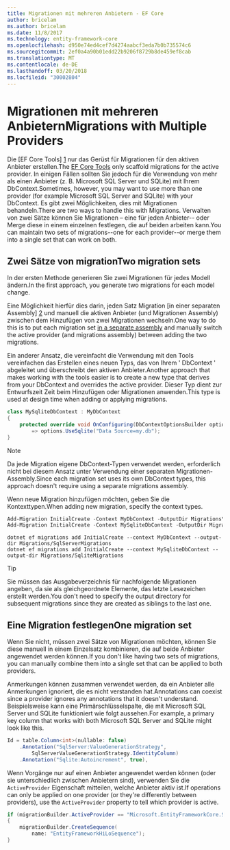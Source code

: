 ```yaml
---
title: Migrationen mit mehreren Anbietern - EF Core
author: bricelam
ms.author: bricelam
ms.date: 11/8/2017
ms.technology: entity-framework-core
ms.openlocfilehash: d950e74ed4cef7d4274aabcf3eda7b0b735574c6
ms.sourcegitcommit: 2ef0a4a90b01edd22b9206f8729b8de459ef8cab
ms.translationtype: MT
ms.contentlocale: de-DE
ms.lasthandoff: 03/20/2018
ms.locfileid: "30002804"
---
```

<a name="migrations-with-multiple-providers"></a><span data-ttu-id="fc430-102">Migrationen mit mehreren Anbietern</span><span class="sxs-lookup"><span data-stu-id="fc430-102">Migrations with Multiple Providers</span></span>
==================================
<span data-ttu-id="fc430-103">Die [EF Core Tools] [ 1] nur das Gerüst für Migrationen für den aktiven Anbieter erstellen.</span><span class="sxs-lookup"><span data-stu-id="fc430-103">The [EF Core Tools][1] only scaffold migrations for the active provider.</span></span> <span data-ttu-id="fc430-104">In einigen Fällen sollten Sie jedoch für die Verwendung von mehr als einen Anbieter (z. B. Microsoft SQL Server und SQLite) mit Ihrem DbContext.</span><span class="sxs-lookup"><span data-stu-id="fc430-104">Sometimes, however, you may want to use more than one provider (for example Microsoft SQL Server and SQLite) with your DbContext.</span></span> <span data-ttu-id="fc430-105">Es gibt zwei Möglichkeiten, dies mit Migrationen behandeln.</span><span class="sxs-lookup"><span data-stu-id="fc430-105">There are two ways to handle this with Migrations.</span></span> <span data-ttu-id="fc430-106">Verwalten von zwei Sätze können Sie Migrationen – eine für jeden Anbieter-- oder Merge diese in einem einzelnen festlegen, die auf beiden arbeiten kann.</span><span class="sxs-lookup"><span data-stu-id="fc430-106">You can maintain two sets of migrations--one for each provider--or merge them into a single set that can work on both.</span></span>

<a name="two-migration-sets"></a><span data-ttu-id="fc430-107">Zwei Sätze von migration</span><span class="sxs-lookup"><span data-stu-id="fc430-107">Two migration sets</span></span>
------------------
<span data-ttu-id="fc430-108">In der ersten Methode generieren Sie zwei Migrationen für jedes Modell ändern.</span><span class="sxs-lookup"><span data-stu-id="fc430-108">In the first approach, you generate two migrations for each model change.</span></span>

<span data-ttu-id="fc430-109">Eine Möglichkeit hierfür dies darin, jeden Satz Migration [in einer separaten Assembly] [ 2] und manuell die aktiven Anbieter (und Migrationen Assembly) zwischen dem Hinzufügen von zwei Migrationen wechseln.</span><span class="sxs-lookup"><span data-stu-id="fc430-109">One way to do this is to put each migration set [in a separate assembly][2] and manually switch the active provider (and migrations assembly) between adding the two migrations.</span></span>

<span data-ttu-id="fc430-110">Ein anderer Ansatz, die vereinfacht die Verwendung mit den Tools vereinfachen das Erstellen eines neuen Typs, das von Ihrem ' DbContext ' abgeleitet und überschreibt den aktiven Anbieter.</span><span class="sxs-lookup"><span data-stu-id="fc430-110">Another approach that makes working with the tools easier is to create a new type that derives from your DbContext and overrides the active provider.</span></span> <span data-ttu-id="fc430-111">Dieser Typ dient zur Entwurfszeit Zeit beim Hinzufügen oder Migrationen anwenden.</span><span class="sxs-lookup"><span data-stu-id="fc430-111">This type is used at design time when adding or applying migrations.</span></span>

``` csharp
class MySqliteDbContext : MyDbContext
{
    protected override void OnConfiguring(DbContextOptionsBuilder options)
        => options.UseSqlite("Data Source=my.db");
}
```

> [!NOTE]
> <span data-ttu-id="fc430-112">Da jede Migration eigene DbContext-Typen verwendet werden, erforderlich nicht bei diesem Ansatz unter Verwendung einer separaten Migrationen-Assembly.</span><span class="sxs-lookup"><span data-stu-id="fc430-112">Since each migration set uses its own DbContext types, this approach doesn't require using a separate migrations assembly.</span></span>

<span data-ttu-id="fc430-113">Wenn neue Migration hinzufügen möchten, geben Sie die Kontexttypen.</span><span class="sxs-lookup"><span data-stu-id="fc430-113">When adding new migration, specify the context types.</span></span>

``` powershell
Add-Migration InitialCreate -Context MyDbContext -OutputDir Migrations\SqlServerMigrations
Add-Migration InitialCreate -Context MySqliteDbContext -OutputDir Migrations\SqliteMigrations
```
``` Console
dotnet ef migrations add InitialCreate --context MyDbContext --output-dir Migrations/SqlServerMigrations
dotnet ef migrations add InitialCreate --context MySqliteDbContext --output-dir Migrations/SqliteMigrations
```

> [!TIP]
> <span data-ttu-id="fc430-114">Sie müssen das Ausgabeverzeichnis für nachfolgende Migrationen angeben, da sie als gleichgeordnete Elemente, das letzte Lesezeichen erstellt werden.</span><span class="sxs-lookup"><span data-stu-id="fc430-114">You don't need to specify the output directory for subsequent migrations since they are created as siblings to the last one.</span></span>

<a name="one-migration-set"></a><span data-ttu-id="fc430-115">Eine Migration festlegen</span><span class="sxs-lookup"><span data-stu-id="fc430-115">One migration set</span></span>
-----------------
<span data-ttu-id="fc430-116">Wenn Sie nicht, müssen zwei Sätze von Migrationen möchten, können Sie diese manuell in einem Einzelsatz kombinieren, die auf beide Anbieter angewendet werden können.</span><span class="sxs-lookup"><span data-stu-id="fc430-116">If you don't like having two sets of migrations, you can manually combine them into a single set that can be applied to both providers.</span></span>

<span data-ttu-id="fc430-117">Anmerkungen können zusammen verwendet werden, da ein Anbieter alle Anmerkungen ignoriert, die es nicht verstanden hat.</span><span class="sxs-lookup"><span data-stu-id="fc430-117">Annotations can coexist since a provider ignores any annotations that it doesn't understand.</span></span> <span data-ttu-id="fc430-118">Beispielsweise kann eine Primärschlüsselspalte, die mit Microsoft SQL Server und SQLite funktioniert wie folgt aussehen.</span><span class="sxs-lookup"><span data-stu-id="fc430-118">For example, a primary key column that works with both Microsoft SQL Server and SQLite might look like this.</span></span>

``` csharp
Id = table.Column<int>(nullable: false)
    .Annotation("SqlServer:ValueGenerationStrategy",
        SqlServerValueGenerationStrategy.IdentityColumn)
    .Annotation("Sqlite:Autoincrement", true),
```

<span data-ttu-id="fc430-119">Wenn Vorgänge nur auf einen Anbieter angewendet werden können (oder sie unterschiedlich zwischen Anbietern sind), verwenden Sie die `ActiveProvider` Eigenschaft mitteilen, welche Anbieter aktiv ist.</span><span class="sxs-lookup"><span data-stu-id="fc430-119">If operations can only be applied on one provider (or they're differently between providers), use the `ActiveProvider` property to tell which provider is active.</span></span>

``` csharp
if (migrationBuilder.ActiveProvider == "Microsoft.EntityFrameworkCore.SqlServer")
{
    migrationBuilder.CreateSequence(
        name: "EntityFrameworkHiLoSequence");
}
```


  [1]: ../../miscellaneous/cli/index.md
  [2]: projects.md

